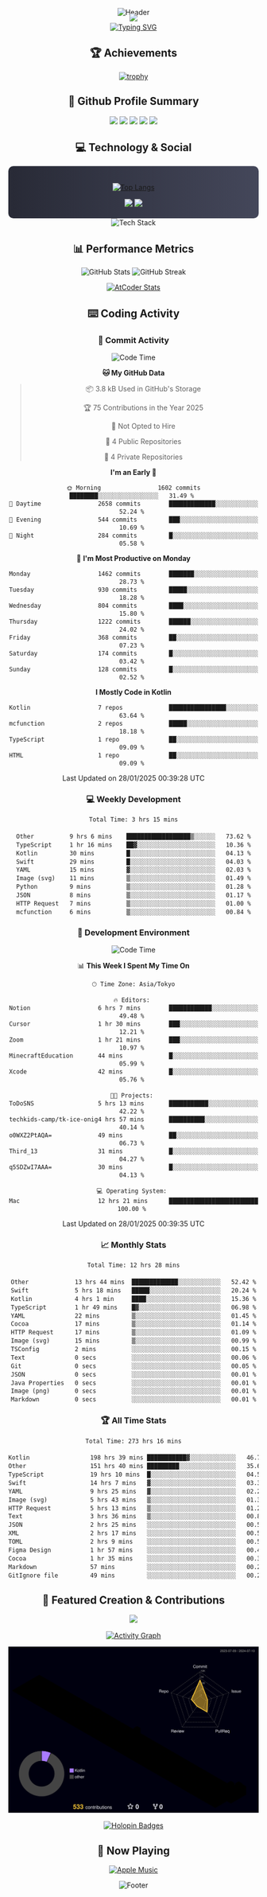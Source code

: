 <div align="center">
  
![Header](https://capsule-render.vercel.app/api?type=waving&color=gradient&customColorList=12&height=300&section=header&text=Welcome%20to%20Batapii's%20Universe&fontSize=50&animation=fadeIn&fontAlignY=40&desc=Android%20Developer%20|%20Kotlin%20LOVE%20)

<div style="margin-top: -20px;">
  <img src="https://readme-typing-svg.herokuapp.com/?lines=Crafting+Android+Experiences;Building+Tomorrow's+Apps+Today;Always+Learning,+Always+Growing&font=Fira%20Code&center=true&width=440&height=45&color=f75c7e&vCenter=true&size=22&pause=1000">
</div>

<a href="https://git.io/typing-svg">
  <img src="https://readme-typing-svg.demolab.com?font=Fira+Code&weight=600&size=28&duration=4000&pause=1000&center=true&vCenter=true&width=800&lines=Hey+there!+I'm+Batapii+%F0%9F%91%8B;Android+Developer+from+Japan+%F0%9F%87%AF%F0%9F%87%B5" alt="Typing SVG" />
</a>

## 🏆 Achievements

[![trophy](https://github-profile-trophy.vercel.app/?username=batapii&theme=onestar&no-frame=true&no-bg=true&column=8&rank=SECRET,SSS,SS,S,AAA,AA,A,B,C,?&margin-w=10&margin-h=10)](https://github.com/ryo-ma/github-profile-trophy)

## 🎯 Github Profile Summary

<div align="center">
  <img src="http://github-profile-summary-cards.vercel.app/api/cards/profile-details?username=batapii&theme=radical" />
  <img src="http://github-profile-summary-cards.vercel.app/api/cards/repos-per-language?username=batapii&theme=radical" />
  <img src="http://github-profile-summary-cards.vercel.app/api/cards/most-commit-language?username=batapii&theme=radical" />
  <img src="http://github-profile-summary-cards.vercel.app/api/cards/stats?username=batapii&theme=radical" />
  <img src="http://github-profile-summary-cards.vercel.app/api/cards/productive-time?username=batapii&theme=radical" />
</div>

## 💻 Technology & Social

<div align="center" style="background: linear-gradient(to right, #282A36, #44475A); padding: 20px; border-radius: 10px;">

[![Top Langs](https://github-readme-stats.vercel.app/api/top-langs/?username=batapii
)](https://github.com/anuraghazra/github-readme-stats)

<div style="margin-top: 15px">
<a href="https://github.com/batapii"><img src="https://img.shields.io/github/followers/batapii?style=for-the-badge&logo=github&label=Follow&color=ff6e96&labelColor=282A36"/></a>
<a href="https://twitter.com/batapii3939"><img src="https://img.shields.io/twitter/follow/batapii?style=for-the-badge&logo=twitter&color=1DA1F2&labelColor=282A36&label= Twitter"/></a>
</div>

</div>

<div align="center">
<img src="https://github-readme-tech-stack.vercel.app/api/cards?title=Tech+Stack&align=center&titleAlign=center&fontSize=20&lineHeight=10&lineCount=4&theme=github_dark&width=800&bg=%230D1117&badge=%23161B22&border=%2321262D&titleColor=%2358A6FF&line1=kotlin%2Ckotlin%2C0095D5%3Bandroid%2Candroid%2C00ff00%3Bjetpackcompose%2Cjetpack%2C4285F4%3B&line2=swift%2Cswift%2CFA7343%3Bfirebase%2Cfirebase%2CFFCA28%3Bgithub%2Cgithub%2C181717%3B&line3=typescript%2Ctypescript%2C3178C6%3Bgraphql%2Cgraphql%2CE10098%3Bsupabase%2Csupabase%2C3FCF8E%3B&line4=gradle%2Cgradle%2C02303A%3Bgitkraken%2Cgitkraken%2C179287%3Bpostman%2Cpostman%2CFF6C37%3B" alt="Tech Stack" />
</div>



## 📊 Performance Metrics

<div align="center">

![GitHub Stats](https://github-readme-stats.vercel.app/api?username=batapii&show_icons=true&theme=radical&hide_border=true&bg_color=0D1117)
![GitHub Streak](https://github-readme-streak-stats.herokuapp.com/?user=batapii&theme=radical&hide_border=true&background=0D1117)

[![AtCoder Stats](https://atcoder-readme-stats.vercel.app/stats/batapii3939?theme=dark&show_history=5&width=495)](https://github.com/iwbc-mzk/atcoder-readme-stats)

</div>

## ⌨️ Coding Activity

### 🌟 Commit Activity
<!--START_SECTION:commit-stats-->
![Code Time](http://img.shields.io/badge/Code%20Time-425%20hrs%2010%20mins-blue)

**🐱 My GitHub Data** 

> 📦 3.8 kB Used in GitHub's Storage 
 > 
> 🏆 75 Contributions in the Year 2025
 > 
> 🚫 Not Opted to Hire
 > 
> 📜 4 Public Repositories 
 > 
> 🔑 4 Private Repositories 
 > 
**I'm an Early 🐤** 

```text
🌞 Morning                1602 commits        ████████░░░░░░░░░░░░░░░░░   31.49 % 
🌆 Daytime                2658 commits        █████████████░░░░░░░░░░░░   52.24 % 
🌃 Evening                544 commits         ███░░░░░░░░░░░░░░░░░░░░░░   10.69 % 
🌙 Night                  284 commits         █░░░░░░░░░░░░░░░░░░░░░░░░   05.58 % 
```
📅 **I'm Most Productive on Monday** 

```text
Monday                   1462 commits        ███████░░░░░░░░░░░░░░░░░░   28.73 % 
Tuesday                  930 commits         █████░░░░░░░░░░░░░░░░░░░░   18.28 % 
Wednesday                804 commits         ████░░░░░░░░░░░░░░░░░░░░░   15.80 % 
Thursday                 1222 commits        ██████░░░░░░░░░░░░░░░░░░░   24.02 % 
Friday                   368 commits         ██░░░░░░░░░░░░░░░░░░░░░░░   07.23 % 
Saturday                 174 commits         █░░░░░░░░░░░░░░░░░░░░░░░░   03.42 % 
Sunday                   128 commits         █░░░░░░░░░░░░░░░░░░░░░░░░   02.52 % 
```


**I Mostly Code in Kotlin** 

```text
Kotlin                   7 repos             ████████████████░░░░░░░░░   63.64 % 
mcfunction               2 repos             █████░░░░░░░░░░░░░░░░░░░░   18.18 % 
TypeScript               1 repo              ██░░░░░░░░░░░░░░░░░░░░░░░   09.09 % 
HTML                     1 repo              ██░░░░░░░░░░░░░░░░░░░░░░░   09.09 % 
```




 Last Updated on 28/01/2025 00:39:28 UTC
<!--END_SECTION:commit-stats-->

### 💻 Weekly Development
<!--START_SECTION:wakatime-->

```txt
Total Time: 3 hrs 15 mins

Other          9 hrs 6 mins    ██████████████████▒░░░░░░   73.62 %
TypeScript     1 hr 16 mins    ██▓░░░░░░░░░░░░░░░░░░░░░░   10.36 %
Kotlin         30 mins         █░░░░░░░░░░░░░░░░░░░░░░░░   04.13 %
Swift          29 mins         █░░░░░░░░░░░░░░░░░░░░░░░░   04.03 %
YAML           15 mins         ▓░░░░░░░░░░░░░░░░░░░░░░░░   02.03 %
Image (svg)    11 mins         ▒░░░░░░░░░░░░░░░░░░░░░░░░   01.49 %
Python         9 mins          ▒░░░░░░░░░░░░░░░░░░░░░░░░   01.28 %
JSON           8 mins          ▒░░░░░░░░░░░░░░░░░░░░░░░░   01.17 %
HTTP Request   7 mins          ▒░░░░░░░░░░░░░░░░░░░░░░░░   01.00 %
mcfunction     6 mins          ▒░░░░░░░░░░░░░░░░░░░░░░░░   00.84 %
```

<!--END_SECTION:wakatime-->

### 🔨 Development Environment
<!--START_SECTION:dev-stats-->
![Code Time](http://img.shields.io/badge/Code%20Time-425%20hrs%2010%20mins-blue)

📊 **This Week I Spent My Time On** 

```text
🕑︎ Time Zone: Asia/Tokyo

🔥 Editors: 
Notion                   6 hrs 7 mins        ████████████░░░░░░░░░░░░░   49.48 % 
Cursor                   1 hr 30 mins        ███░░░░░░░░░░░░░░░░░░░░░░   12.21 % 
Zoom                     1 hr 21 mins        ███░░░░░░░░░░░░░░░░░░░░░░   10.97 % 
MinecraftEducation       44 mins             █░░░░░░░░░░░░░░░░░░░░░░░░   05.99 % 
Xcode                    42 mins             █░░░░░░░░░░░░░░░░░░░░░░░░   05.76 % 

🐱‍💻 Projects: 
ToDoSNS                  5 hrs 13 mins       ███████████░░░░░░░░░░░░░░   42.22 % 
techkids-camp/tk-ice-onig4 hrs 57 mins       ██████████░░░░░░░░░░░░░░░   40.14 % 
o0WXZ2PtAQA=             49 mins             ██░░░░░░░░░░░░░░░░░░░░░░░   06.73 % 
Third_13                 31 mins             █░░░░░░░░░░░░░░░░░░░░░░░░   04.27 % 
q5SDZwI7AAA=             30 mins             █░░░░░░░░░░░░░░░░░░░░░░░░   04.13 % 

💻 Operating System: 
Mac                      12 hrs 21 mins      █████████████████████████   100.00 % 
```


 Last Updated on 28/01/2025 00:39:35 UTC
<!--END_SECTION:dev-stats-->

### 📈 Monthly Stats
<!--START_SECTION:wakamonth-->

```txt
Total Time: 12 hrs 28 mins

Other             13 hrs 44 mins  █████████████░░░░░░░░░░░░   52.42 %
Swift             5 hrs 18 mins   █████░░░░░░░░░░░░░░░░░░░░   20.24 %
Kotlin            4 hrs 1 min     ████░░░░░░░░░░░░░░░░░░░░░   15.36 %
TypeScript        1 hr 49 mins    █▓░░░░░░░░░░░░░░░░░░░░░░░   06.98 %
YAML              22 mins         ▒░░░░░░░░░░░░░░░░░░░░░░░░   01.45 %
Cocoa             17 mins         ▒░░░░░░░░░░░░░░░░░░░░░░░░   01.14 %
HTTP Request      17 mins         ▒░░░░░░░░░░░░░░░░░░░░░░░░   01.09 %
Image (svg)       15 mins         ▒░░░░░░░░░░░░░░░░░░░░░░░░   00.99 %
TSConfig          2 mins          ░░░░░░░░░░░░░░░░░░░░░░░░░   00.15 %
Text              0 secs          ░░░░░░░░░░░░░░░░░░░░░░░░░   00.06 %
Git               0 secs          ░░░░░░░░░░░░░░░░░░░░░░░░░   00.05 %
JSON              0 secs          ░░░░░░░░░░░░░░░░░░░░░░░░░   00.01 %
Java Properties   0 secs          ░░░░░░░░░░░░░░░░░░░░░░░░░   00.01 %
Image (png)       0 secs          ░░░░░░░░░░░░░░░░░░░░░░░░░   00.01 %
Markdown          0 secs          ░░░░░░░░░░░░░░░░░░░░░░░░░   00.01 %
```

<!--END_SECTION:wakamonth-->

### 🏆 All Time Stats
<!--START_SECTION:wakaalltime-->

```txt
Total Time: 273 hrs 16 mins

Kotlin                 198 hrs 39 mins ███████████▓░░░░░░░░░░░░░   46.75 %
Other                  151 hrs 40 mins █████████░░░░░░░░░░░░░░░░   35.69 %
TypeScript             19 hrs 10 mins  █░░░░░░░░░░░░░░░░░░░░░░░░   04.51 %
Swift                  14 hrs 7 mins   ▓░░░░░░░░░░░░░░░░░░░░░░░░   03.32 %
YAML                   9 hrs 25 mins   ▓░░░░░░░░░░░░░░░░░░░░░░░░   02.22 %
Image (svg)            5 hrs 43 mins   ▒░░░░░░░░░░░░░░░░░░░░░░░░   01.35 %
HTTP Request           5 hrs 13 mins   ▒░░░░░░░░░░░░░░░░░░░░░░░░   01.23 %
Text                   3 hrs 36 mins   ▒░░░░░░░░░░░░░░░░░░░░░░░░   00.85 %
JSON                   2 hrs 25 mins   ░░░░░░░░░░░░░░░░░░░░░░░░░   00.57 %
XML                    2 hrs 17 mins   ░░░░░░░░░░░░░░░░░░░░░░░░░   00.54 %
TOML                   2 hrs 9 mins    ░░░░░░░░░░░░░░░░░░░░░░░░░   00.51 %
Figma Design           1 hr 57 mins    ░░░░░░░░░░░░░░░░░░░░░░░░░   00.46 %
Cocoa                  1 hr 35 mins    ░░░░░░░░░░░░░░░░░░░░░░░░░   00.37 %
Markdown               57 mins         ░░░░░░░░░░░░░░░░░░░░░░░░░   00.22 %
GitIgnore file         49 mins         ░░░░░░░░░░░░░░░░░░░░░░░░░   00.20 %
```

<!--END_SECTION:wakaalltime-->


## 🌟 Featured Creation & Contributions

<div align="center">
  <a href="https://github.com/batapii/ToDoSNS">
    <img src="https://github-readme-stats.vercel.app/api/pin/?username=batapii&repo=ToDoSNS&theme=radical&hide_border=true&bg_color=0D1117" />
  </a>

[![Activity Graph](https://github-readme-activity-graph.vercel.app/graph?username=batapii&custom_title=Contribution%20Graph&hide_border=true&theme=radical&bg_color=0D1117)](https://github.com/ashutosh00710/github-readme-activity-graph)

![3D Contrib](./profile-3d-contrib/profile-night-rainbow.svg)

[![Holopin Badges](https://holopin.me/batapii)](https://holopin.io/@batapii)

</div>

## 🎵 Now Playing

<div align="center">
  
[![Apple Music](https://music-profile.rayriffy.com/theme/dark.svg?uid=001005.6598667d2ffd4a10a4f429edd0ba24c4.1156)](https://github.com/rayriffy/apple-music-github-profile)

</div>

![Footer](https://capsule-render.vercel.app/api?type=waving&color=gradient&customColorList=12&height=100&section=footer)

</div>

